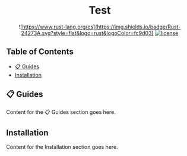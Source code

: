 
<h1 align="center">Test</h1>

<!-- Badges section -->
<div align="center">

![https://www.rust-lang.org/es](https://img.shields.io/badge/Rust-24273A.svg?style=flat&logo=rust&logoColor=fc9d03) 
[![license](https://img.shields.io/pypi/l/supervision)](https://github.com/roboflow/supervision/blob/main/LICENSE.md)

</div>
<!-- Badges section end -->

## Table of Contents
- [📋 Guides](#-📋-guides)
- [Installation](#-installation)

## 📋 Guides
Content for the 📋 Guides section goes here.

## Installation
Content for the Installation section goes here.



